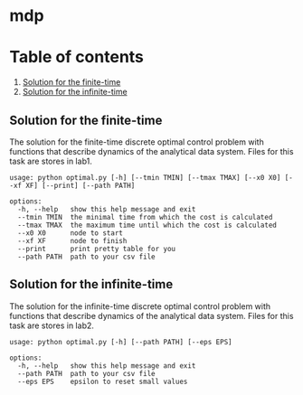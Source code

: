 # mdp

# Table of contents
1. [Solution for the finite-time](#Solution-for-the-finite-time)
2. [Solution for the infinite-time](#Solution-for-the-infinite-time)


## Solution for the finite-time

The solution for the finite-time discrete optimal control problem with functions that describe dynamics of the analytical data system.
Files for this task are stores in lab1.
```
usage: python optimal.py [-h] [--tmin TMIN] [--tmax TMAX] [--x0 X0] [--xf XF] [--print] [--path PATH]

options:
  -h, --help   show this help message and exit
  --tmin TMIN  the minimal time from which the cost is calculated
  --tmax TMAX  the maximum time until which the cost is calculated
  --x0 X0      node to start
  --xf XF      node to finish
  --print      print pretty table for you
  --path PATH  path to your csv file
```

## Solution for the infinite-time

The solution for the infinite-time discrete optimal control problem with functions that describe dynamics of the analytical data system.
Files for this task are stores in lab2.
```
usage: python optimal.py [-h] [--path PATH] [--eps EPS]

options:
  -h, --help   show this help message and exit
  --path PATH  path to your csv file
  --eps EPS    epsilon to reset small values
```